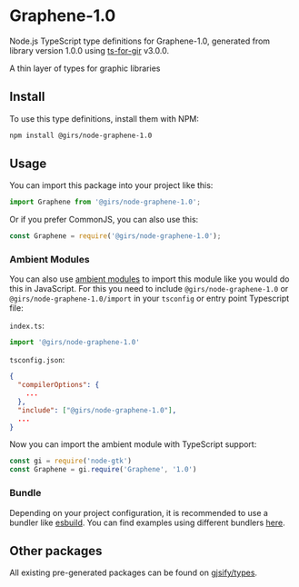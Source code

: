 
# Graphene-1.0

Node.js TypeScript type definitions for Graphene-1.0, generated from library version 1.0.0 using [ts-for-gir](https://github.com/gjsify/ts-for-gir) v3.0.0.

A thin layer of types for graphic libraries

## Install

To use this type definitions, install them with NPM:
```bash
npm install @girs/node-graphene-1.0
```

## Usage

You can import this package into your project like this:
```ts
import Graphene from '@girs/node-graphene-1.0';
```

Or if you prefer CommonJS, you can also use this:
```ts
const Graphene = require('@girs/node-graphene-1.0');
```

### Ambient Modules

You can also use [ambient modules](https://github.com/gjsify/ts-for-gir/tree/main/packages/cli#ambient-modules) to import this module like you would do this in JavaScript.
For this you need to include `@girs/node-graphene-1.0` or `@girs/node-graphene-1.0/import` in your `tsconfig` or entry point Typescript file:

`index.ts`:
```ts
import '@girs/node-graphene-1.0'
```

`tsconfig.json`:
```json
{
  "compilerOptions": {
    ...
  },
  "include": ["@girs/node-graphene-1.0"],
  ...
}
```

Now you can import the ambient module with TypeScript support: 

```ts
const gi = require('node-gtk')
const Graphene = gi.require('Graphene', '1.0')
```


### Bundle

Depending on your project configuration, it is recommended to use a bundler like [esbuild](https://esbuild.github.io/). You can find examples using different bundlers [here](https://github.com/gjsify/ts-for-gir/tree/main/examples).

## Other packages

All existing pre-generated packages can be found on [gjsify/types](https://github.com/gjsify/types).

